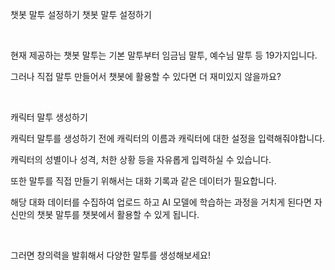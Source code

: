 챗봇 말투 설정하기
챗봇 말투 설정하기
‍


‍

현재 제공하는 챗봇 말투는 기본 말투부터 임금님 말투, 예수님 말투 등 19가지입니다.

그러나 직접 말투 만들어서 챗봇에 활용할 수 있다면 더 재미있지 않을까요?

‍

캐릭터 말투 생성하기
‍

캐릭터 말투를 생성하기 전에 캐릭터의 이름과 캐릭터에 대한 설정을 입력해줘야합니다.

캐릭터의 성별이나 성격, 처한 상황 등을 자유롭게 입력하실 수 있습니다.

또한 말투를 직접 만들기 위해서는 대화 기록과 같은 데이터가 필요합니다.

해당 대화 데이터를 수집하여 업로드 하고 AI 모델에 학습하는 과정을 거치게 된다면 자신만의 챗봇 말투를 챗봇에서 활용할 수 있게 됩니다.

‍

그러면 창의력을 발휘해서 다양한 말투를 생성해보세요!

‍